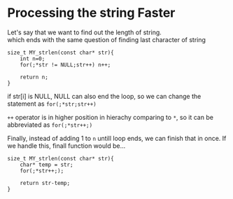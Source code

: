 # Processing the string Faster   
   
Let's say that we want to find out the length of string.   
which ends with the same question of finding last character of string   
   
```
size_t MY_strlen(const char* str){
	int n=0;
	for(;*str != NULL;str++) n++;

	return n;
}
```    
   
if str[i] is NULL, NULL can also end the loop, so we can change the statement as `for(;*str;str++)`   
   
`++` operator is in higher position in hierachy comparing to `*`, so it can be abbreviated as `for(;*str++;)`   
   
Finally, instead of adding 1 to `n` untill loop ends, we can finish that in once. If we handle this, finall function would be...  
   
```
size_t MY_strlen(const char* str){
	char* temp = str;   
	for(;*str++;);
	
	return str-temp;				
} 
```
